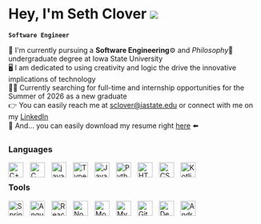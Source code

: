 # Hey, I'm Seth Clover ![](https://media.tenor.com/8iCVHQqOudcAAAAi/wave-billy.gif)
**`Software Engineer`**

🏫  I'm currently pursuing a **Software Engineering**⚙️ and *Philosophy*💭 undergraduate degree at Iowa State University<br>
🖥️  I am dedicated to using creativity and logic the drive the innovative implications of technology<br>
🧑‍💼  Currently searching for full-time and internship opportunities for the Summer of 2026 as a new graduate <br>
👉  You can easily reach me at [sclover@iastate.edu](mailto:sclover@iastate.edu)  or connect with me on my [LinkedIn](https://www.linkedin.com/in/sethclover/)<br>
📜  And... you can easily download my resume right [here](SethCloverResume.pdf) ⬅️<br>

### Languages
  <img align="left" width="30px" style="padding-right:10px" src="https://cdn.jsdelivr.net/gh/devicons/devicon@latest/icons/cplusplus/cplusplus-original.svg" alt="C++"/>
  <img align="left" width="30px" style="padding-right:10px" src="https://cdn.jsdelivr.net/gh/devicons/devicon@latest/icons/c/c-original.svg" alt="C">
  <img align="left" width="30px" style="padding-right:10px" src="https://cdn.jsdelivr.net/gh/devicons/devicon@latest/icons/java/java-original.svg" alt="java">
  <img align="left" width="30px" style="padding-right:10px" src="https://cdn.jsdelivr.net/gh/devicons/devicon@latest/icons/typescript/typescript-plain.svg" alt="TypeScript">
  <img align="left" width="30px" style="padding-right:10px" src="https://cdn.jsdelivr.net/gh/devicons/devicon@latest/icons/javascript/javascript-original.svg" alt="JavaScript">
  <img align="left" width="30px" style="padding-right:10px" src="https://cdn.jsdelivr.net/gh/devicons/devicon@latest/icons/python/python-original.svg" alt="Python">
  <img align="left" width="30px" style="padding-right:10px" src="https://cdn.jsdelivr.net/gh/devicons/devicon@latest/icons/html5/html5-original.svg" alt="HTML">
  <img align="left" width="30px" style="padding-right:10px" src="https://cdn.jsdelivr.net/gh/devicons/devicon@latest/icons/css3/css3-original.svg" alt="CSS">
  <img align="left" width="30px" style="padding-right:10px" src="https://cdn.jsdelivr.net/gh/devicons/devicon@latest/icons/kotlin/kotlin-original.svg" alt="Kotlin">
  <br>

### Tools
  <img align="left" width="30px" style="padding-right:10px" src="https://cdn.jsdelivr.net/gh/devicons/devicon@latest/icons/spring/spring-original.svg" alt="Spring">
  <img align="left" width="30px" style="padding-right:10px" src="https://cdn.jsdelivr.net/gh/devicons/devicon@latest/icons/angular/angular-original.svg" alt="Angular">
  <img align="left" width="30px" style="padding-right:10px" src="https://cdn.jsdelivr.net/gh/devicons/devicon@latest/icons/react/react-original.svg" alt="React.js">
  <img align="left" width="30px" style="padding-right:10px" src="https://cdn.jsdelivr.net/gh/devicons/devicon@latest/icons/nodejs/nodejs-original.svg" alt="Node.js">
  <img align="left" width="30px" style="padding-right:10px" src="https://cdn.jsdelivr.net/gh/devicons/devicon@latest/icons/mongodb/mongodb-original.svg" alt="MongoDB">  
  <img align="left" width="30px" style="padding-right:10px" src="https://cdn.jsdelivr.net/gh/devicons/devicon@latest/icons/mysql/mysql-original.svg" alt="MySQL">  
  <img align="left" width="30px" style="padding-right:10px" src="https://cdn.jsdelivr.net/gh/devicons/devicon@latest/icons/git/git-original.svg" alt="Git">
  <img align="left" width="30px" style="padding-right:10px" src="https://upload.wikimedia.org/wikipedia/commons/c/c3/Deno_Logo_2024.svg" alt="Deno">
  <img align="left" width="30px" style="padding-right:10px" src="https://cdn.jsdelivr.net/gh/devicons/devicon@latest/icons/androidstudio/androidstudio-original.svg" alt="Android Studio">
  <br>
  
# 
